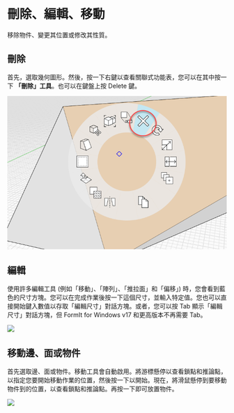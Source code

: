 # 刪除、編輯、移動

移除物件、變更其位置或修改其性質。

## 刪除

首先，選取幾何圖形。然後，按一下右鍵以查看關聯式功能表，您可以在其中按一下 **「刪除」工具**。也可以在鍵盤上按 Delete 鍵。

![](<../.gitbook/assets/delete (1).png>)

## 編輯

使用許多編輯工具 (例如「移動」、「陣列」、「推拉面」和「偏移」) 時，您會看到藍色的尺寸方塊。您可以在完成作業後按一下這個尺寸，並輸入特定值。您也可以直接開始鍵入數值以存取「編輯尺寸」對話方塊。或者，您可以按 Tab 顯示「編輯尺寸」對話方塊，但 FormIt for Windows v17 和更高版本不再需要 Tab。

![](<../.gitbook/assets/edit\_dimensions (1).png>)

## 移動邊、面或物件

首先選取邊、面或物件。移動工具會自動啟用。將游標懸停以查看鎖點和推論點，以指定您要開始移動作業的位置，然後按一下以開始。現在，將滑鼠懸停到要移動物件到的位置，以查看鎖點和推論點。再按一下即可放置物件。

![](../.gitbook/assets/edit\_edge.png)
